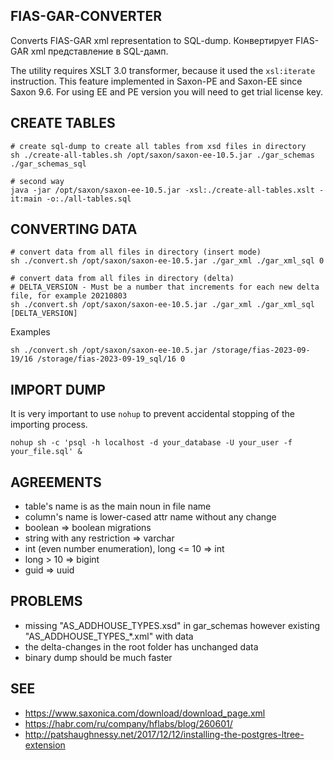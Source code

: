 ## FIAS-GAR-CONVERTER

Converts FIAS-GAR xml representation to SQL-dump. Конвертирует FIAS-GAR xml представление в SQL-дамп.

The utility requires XSLT 3.0 transformer, because it used the `xsl:iterate` instruction. 
This feature implemented in Saxon-PE and Saxon-EE since Saxon 9.6. For using EE and PE version you will need to get 
trial license key.

## CREATE TABLES

```shell script
# create sql-dump to create all tables from xsd files in directory
sh ./create-all-tables.sh /opt/saxon/saxon-ee-10.5.jar ./gar_schemas ./gar_schemas_sql

# second way
java -jar /opt/saxon/saxon-ee-10.5.jar -xsl:./create-all-tables.xslt -it:main -o:./all-tables.sql
```

## CONVERTING DATA

```shell script
# convert data from all files in directory (insert mode)
sh ./convert.sh /opt/saxon/saxon-ee-10.5.jar ./gar_xml ./gar_xml_sql 0

# convert data from all files in directory (delta)
# DELTA_VERSION - Must be a number that increments for each new delta file, for example 20210803
sh ./convert.sh /opt/saxon/saxon-ee-10.5.jar ./gar_xml ./gar_xml_sql [DELTA_VERSION]
```

Examples

```shell script
sh ./convert.sh /opt/saxon/saxon-ee-10.5.jar /storage/fias-2023-09-19/16 /storage/fias-2023-09-19_sql/16 0
```

## IMPORT DUMP

It is very important to use `nohup` to prevent accidental stopping of the importing process.

```shell script
nohup sh -c 'psql -h localhost -d your_database -U your_user -f your_file.sql' &
```

## AGREEMENTS

* table's name is as the main noun in file name
* column's name is lower-cased attr name without any change
* boolean => boolean migrations
* string with any restriction => varchar
* int (even number enumeration), long <= 10 => int
* long > 10 => bigint 
* guid => uuid

## PROBLEMS

* missing "AS_ADDHOUSE_TYPES.xsd" in gar_schemas however existing "AS_ADDHOUSE_TYPES_*.xml" with data
* the delta-changes in the root folder has unchanged data
* binary dump should be much faster

## SEE 

* https://www.saxonica.com/download/download_page.xml
* https://habr.com/ru/company/hflabs/blog/260601/
* http://patshaughnessy.net/2017/12/12/installing-the-postgres-ltree-extension